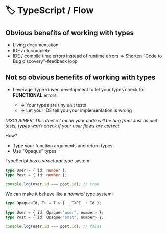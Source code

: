 # 🏷️ TypeScript / Flow

## Obvious benefits of working with types

- Living documentation
- IDE autocomplete
- IDE / compile time errors instead of runtime errors
  => Shorten "Code to Bug discovery"-feedback loop

## Not so obvious benefits of working with types

- Leverage Type-driven development to let your types check for **FUNCTIONAL** errors.

  - => Your types are tiny unit tests
  - => Let your IDE tell you your implementation is wrong

_DISCLAIMER: This doesn't mean your code will be bug free!_
_Just as unit tests, types won't check if your user flows are correct._

How?

- Type your function arguments and return types
- Use "Opaque" types

TypeScript has a _structural_ type system:

```typescript
type User = { id: number };
type Post = { id: number };

console.log(user.id === post.id); // true
```

We can make it behave like a _nominal_ type system:

```typescript
type Opaque<Id, T> = T & { __TYPE__: Id };

type User = { id: Opaque<"user", number> };
type Post = { id: Opaque<"post", number> };

console.log(user.id === post.id); // false
```
